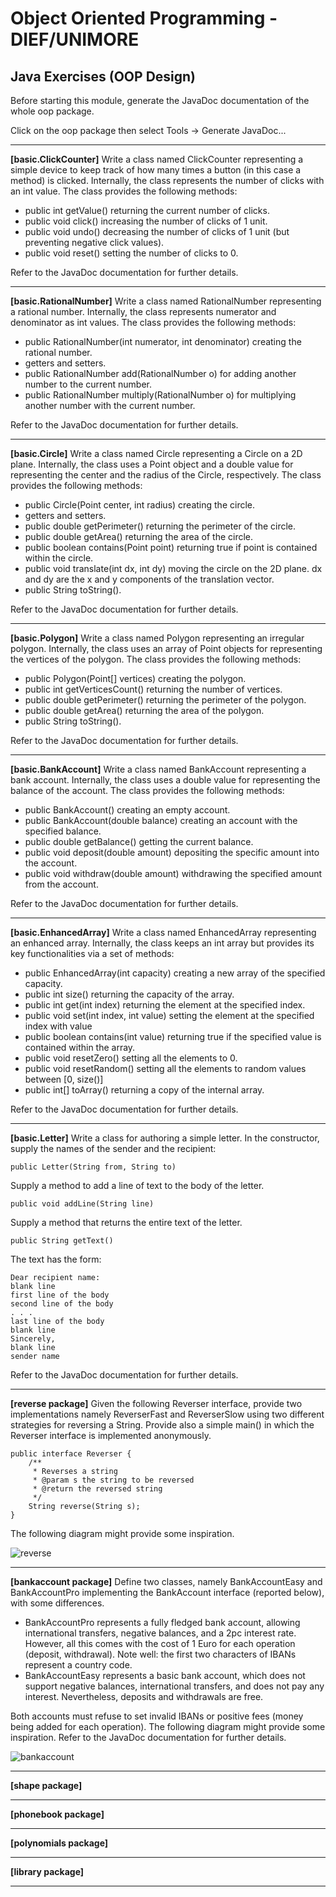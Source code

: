 # Object Oriented Programming - DIEF/UNIMORE

## Java Exercises (OOP Design)

Before starting this module, generate the JavaDoc documentation of the whole oop package.

Click on the oop package then select Tools -> Generate JavaDoc...

---

**[basic.ClickCounter]** Write a class named ClickCounter representing a simple device to keep track of how many times a button (in this case a method) is clicked.
Internally, the class represents the number of clicks with an int value.
The class provides the following methods:
* public int getValue() returning the current number of clicks.
* public void click() increasing the number of clicks of 1 unit.
* public void undo() decreasing the number of clicks of 1 unit (but preventing negative click values).
* public void reset() setting the number of clicks to 0.

Refer to the JavaDoc documentation for further details.

---

**[basic.RationalNumber]** Write a class named RationalNumber representing a rational number.
Internally, the class represents numerator and denominator as int values.
The class provides the following methods:
* public RationalNumber(int numerator, int denominator) creating the rational number.
* getters and setters.
* public RationalNumber add(RationalNumber o) for adding another number to the current number.
* public RationalNumber multiply(RationalNumber o) for multiplying another number with the current number.

Refer to the JavaDoc documentation for further details.

---

**[basic.Circle]** Write a class named Circle representing a Circle on a 2D plane.
Internally, the class uses a Point object and a double value for representing the center and the radius of the Circle, respectively. 
The class provides the following methods:
* public Circle(Point center, int radius) creating the circle.
* getters and setters.
* public double getPerimeter() returning the perimeter of the circle.
* public double getArea() returning the area of the circle.
* public boolean contains(Point point) returning true if point is contained within the circle.
* public void translate(int dx, int dy) moving the circle on the 2D plane. dx and dy are the x and y components of the translation vector.
* public String toString().

Refer to the JavaDoc documentation for further details.

---

**[basic.Polygon]** Write a class named Polygon representing an irregular polygon.
Internally, the class uses an array of Point objects for representing the vertices of the polygon.
The class provides the following methods:
* public Polygon(Point[] vertices) creating the polygon.
* public int getVerticesCount() returning the number of vertices.
* public double getPerimeter() returning the perimeter of the polygon.
* public double getArea() returning the area of the polygon.
* public String toString().

Refer to the JavaDoc documentation for further details.

---

**[basic.BankAccount]** Write a class named BankAccount representing a bank account.
Internally, the class uses a double value for representing the balance of the account.
The class provides the following methods:
* public BankAccount() creating an empty account.
* public BankAccount(double balance) creating an account with the specified balance.
* public double getBalance() getting the current balance.
* public void deposit(double amount) depositing the specific amount into the account.
* public void withdraw(double amount) withdrawing the specified amount from the account.

Refer to the JavaDoc documentation for further details.

--- 

**[basic.EnhancedArray]** Write a class named EnhancedArray representing an enhanced array.
Internally, the class keeps an int array but provides its key functionalities via a set of methods:

* public EnhancedArray(int capacity) creating a new array of the specified capacity. 
* public int size() returning the capacity of the array.
* public int get(int index) returning the element at the specified index.
* public void set(int index, int value) setting the element at the specified index with value
* public boolean contains(int value) returning true if the specified value is contained within the array.
* public void resetZero() setting all the elements to 0.
* public void resetRandom() setting all the elements to random values between [0, size()]
* public int[] toArray() returning a copy of the internal array.

Refer to the JavaDoc documentation for further details.

---

**[basic.Letter]** Write a class for authoring a simple letter.
In the constructor, supply the names of the sender and the recipient:

```
public Letter(String from, String to)
```

Supply a method to add a line of text to the body of the letter.

```
public void addLine(String line)
```

Supply a method that returns the entire text of the letter.

```
public String getText()
```

The text has the form:

```
Dear recipient name: 
blank line
first line of the body 
second line of the body 
. . .
last line of the body 
blank line 
Sincerely,
blank line
sender name
```

Refer to the JavaDoc documentation for further details.

---

**[reverse package]** Given the following Reverser interface, provide two implementations namely ReverserFast and ReverserSlow using two different strategies for reversing a String. Provide also a simple main() in which the Reverser interface is implemented anonymously. 

```
public interface Reverser {
    /**
     * Reverses a string
     * @param s the string to be reversed
     * @return the reversed string
     */
    String reverse(String s);
}
```

The following diagram might provide some inspiration. 

![reverse](../../../../../../../assets/uml/reverse.svg)

---
**[bankaccount package]** Define two classes, namely BankAccountEasy and BankAccountPro implementing the BankAccount interface (reported below), with some differences. 
* BankAccountPro represents a fully fledged bank account, allowing international transfers, negative balances, and a 2pc interest rate. However, all this comes with the cost of 1 Euro for each operation (deposit, withdrawal). Note well: the first two characters of IBANs represent a country code.
* BankAccountEasy represents a basic bank account, which does not support negative balances, international transfers, and does not pay any interest. Nevertheless, deposits and withdrawals are free.

Both accounts must refuse to set invalid IBANs or positive fees (money being added for each operation).
The following diagram might provide some inspiration. Refer to the JavaDoc documentation for further details.

![bankaccount](../../../../../../../assets/uml/bankaccount.svg)

---

**[shape package]**

---

**[phonebook package]**

---

**[polynomials package]**

---

**[library package]**

---

